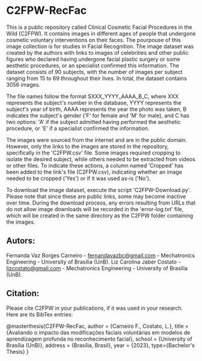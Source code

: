 # C2FPW-RecFac
This is a public repository called Clinical Cosmetic Facial Procedures in the Wild (C2FPW). It contains images in different ages of people that undergone cosmetic voluntary interventions on their faces. The pourpouse of this image collection is for studies in Facial Recognition. The image dataset was created by the authors with links to images of celebrities and other public figures who declared having undergone facial plastic surgery or some aesthetic procedures, or an specialist confirmed this information. The dataset consists of 90 subjects, with the number of images per subject ranging from 15 to 69 throughout their lives. In total, the dataset contains 3056 images.

The file names follow the format SXXX_YYYY_AAAA_B_C, where XXX represents the subject's number in the database, YYYY represents the subject's year of birth, AAAA represents the year the photo was taken, B indicates the subject's gender ('F' for female and 'M' for male), and C has two options: 'A' if the subject admitted having performed the aesthetic procedure, or 'E' if a specialist confirmed the information.

The images were sourced from the internet and are in the public domain. However, only the links to the images are stored in the repository, specifically in the 'C2FPW.csv' file. Some images required cropping to isolate the desired subject, while others needed to be extracted from videos or other files. To indicate these actions, a column named 'Cropped' has been added to the link's file (C2FPW.csv), indicating whether an image needed to be cropped ('Yes') or if it was used as-is ('No').

To download the image dataset, execute the script 'C2FPW-Download.py'. Please note that since these are public links, some may become inactive over time. During the download process, any errors resulting from URLs that do not allow image downloads will be recorded in the 'error-log.txt' file, which will be created in the same directory as the C2FPW folder containing the images.

## Autors: 
Fernanda Vaz Borges Carneiro - fernandavazbc@gmail.com - Mechatronics Engineering - University of Brasilia (UnB).
Liz Carolina Jaber Costato - lizcostato@gmail.com - Mechatronics Engineering - University of Brasilia (UnB).

## Citation: 
Please cite C2FPW in your publications, if it was used in your research. Here are its BibTex entries:

@masterthesis{C2FPW-RecFac,
    author = {Carneiro F., Costato, L.},
    title = {Avaliando o impacto das modificações faciais voluntárias em modelos de aprendizagem profunda no reconhecimento facial},
    school = {University of Brasília (UnB)},
    address = {Brasília, Brasil},
    year = {2023},
    type={Bachelor's Thesis}
}
